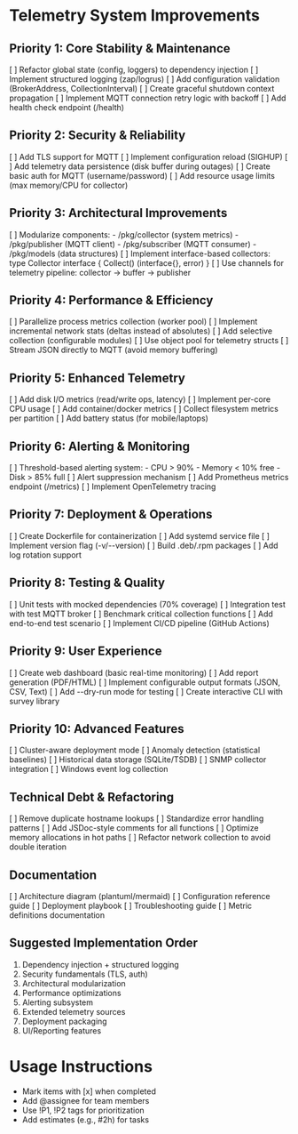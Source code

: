 # Telemetry System Improvements

## Priority 1: Core Stability & Maintenance
[ ] Refactor global state (config, loggers) to dependency injection
[ ] Implement structured logging (zap/logrus)
[ ] Add configuration validation (BrokerAddress, CollectionInterval)
[ ] Create graceful shutdown context propagation
[ ] Implement MQTT connection retry logic with backoff
[ ] Add health check endpoint (/health)

## Priority 2: Security & Reliability
[ ] Add TLS support for MQTT
[ ] Implement configuration reload (SIGHUP)
[ ] Add telemetry data persistence (disk buffer during outages)
[ ] Create basic auth for MQTT (username/password)
[ ] Add resource usage limits (max memory/CPU for collector)

## Priority 3: Architectural Improvements
[ ] Modularize components:
    - /pkg/collector (system metrics)
    - /pkg/publisher (MQTT client)
    - /pkg/subscriber (MQTT consumer)
    - /pkg/models (data structures)
[ ] Implement interface-based collectors:
    type Collector interface {
        Collect() (interface{}, error)
    }
[ ] Use channels for telemetry pipeline:
    collector → buffer → publisher

## Priority 4: Performance & Efficiency
[ ] Parallelize process metrics collection (worker pool)
[ ] Implement incremental network stats (deltas instead of absolutes)
[ ] Add selective collection (configurable modules)
[ ] Use object pool for telemetry structs
[ ] Stream JSON directly to MQTT (avoid memory buffering)

## Priority 5: Enhanced Telemetry
[ ] Add disk I/O metrics (read/write ops, latency)
[ ] Implement per-core CPU usage
[ ] Add container/docker metrics
[ ] Collect filesystem metrics per partition
[ ] Add battery status (for mobile/laptops)

## Priority 6: Alerting & Monitoring
[ ] Threshold-based alerting system:
    - CPU > 90%
    - Memory < 10% free
    - Disk > 85% full
[ ] Alert suppression mechanism
[ ] Add Prometheus metrics endpoint (/metrics)
[ ] Implement OpenTelemetry tracing

## Priority 7: Deployment & Operations
[ ] Create Dockerfile for containerization
[ ] Add systemd service file
[ ] Implement version flag (-v/--version)
[ ] Build .deb/.rpm packages
[ ] Add log rotation support

## Priority 8: Testing & Quality
[ ] Unit tests with mocked dependencies (70% coverage)
[ ] Integration test with test MQTT broker
[ ] Benchmark critical collection functions
[ ] Add end-to-end test scenario
[ ] Implement CI/CD pipeline (GitHub Actions)

## Priority 9: User Experience
[ ] Create web dashboard (basic real-time monitoring)
[ ] Add report generation (PDF/HTML)
[ ] Implement configurable output formats (JSON, CSV, Text)
[ ] Add --dry-run mode for testing
[ ] Create interactive CLI with survey library

## Priority 10: Advanced Features
[ ] Cluster-aware deployment mode
[ ] Anomaly detection (statistical baselines)
[ ] Historical data storage (SQLite/TSDB)
[ ] SNMP collector integration
[ ] Windows event log collection

## Technical Debt & Refactoring
[ ] Remove duplicate hostname lookups
[ ] Standardize error handling patterns
[ ] Add JSDoc-style comments for all functions
[ ] Optimize memory allocations in hot paths
[ ] Refactor network collection to avoid double iteration

## Documentation
[ ] Architecture diagram (plantuml/mermaid)
[ ] Configuration reference guide
[ ] Deployment playbook
[ ] Troubleshooting guide
[ ] Metric definitions documentation

## Suggested Implementation Order
1. Dependency injection + structured logging
2. Security fundamentals (TLS, auth)
3. Architectural modularization
4. Performance optimizations
5. Alerting subsystem
6. Extended telemetry sources
7. Deployment packaging
8. UI/Reporting features

# Usage Instructions
- Mark items with [x] when completed
- Add @assignee for team members
- Use !P1, !P2 tags for prioritization
- Add estimates (e.g., #2h) for tasks